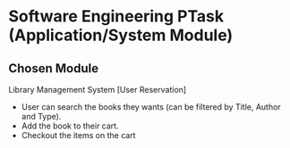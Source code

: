 # Software Engineering PTask (Application/System Module)

## Chosen Module
Library Management System [User Reservation]
- User can search the books they wants (can be filtered by Title, Author and Type).
- Add the book to their cart.
- Checkout the items on the cart
